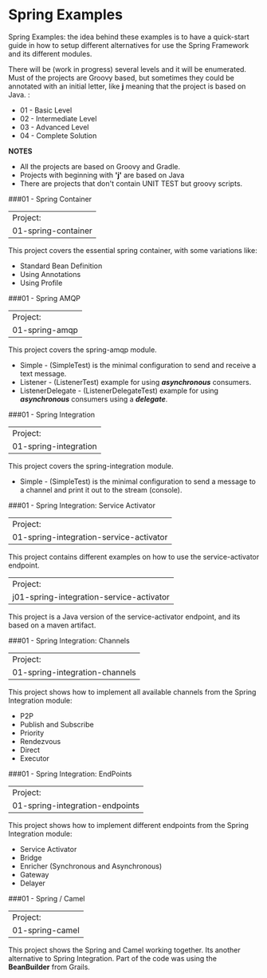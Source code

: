 Spring Examples
===============

Spring Examples: the idea behind these examples is to have a quick-start guide in how to setup different alternatives for use the Spring Framework and its different modules.

There will be (work in progress) several levels and it will be enumerated. Must of the projects are Groovy based, but sometimes they could be annotated with an initial letter, like **j** meaning that the project is based on Java. :

 * 01 - Basic Level
 * 02 - Intermediate Level
 * 03 - Advanced Level
 * 04 - Complete Solution

**NOTES**

 * All the projects are based on Groovy and Gradle.
 * Projects with beginning with **'j'** are based on Java 
 * There are projects that don't contain UNIT TEST but groovy scripts.

###01 - Spring Container
<table>
<tr><td>Project:</td></tr>
<tr><td>01-spring-container</td></tr>
</table>

This project covers the essential spring container, with some variations like:

 * Standard Bean Definition
 * Using Annotations
 * Using Profile
 
###01 - Spring AMQP 
<table>
<tr><td>Project:</td></tr>
<tr><td>01-spring-amqp</td></tr>
</table>

This project covers the spring-amqp module.

 * Simple - (SimpleTest) is the minimal configuration to send and receive a text message.
 * Listener - (ListenerTest) example for using ***asynchronous*** consumers.
 * ListenerDelegate - (ListenerDelegateTest) example for using ***asynchronous*** consumers using a ***delegate***. 
 
###01 - Spring Integration
<table>
<tr><td>Project:</td></tr>
<tr><td>01-spring-integration</td></tr>
</table>
 
This project covers the spring-integration module.
 
 * Simple - (SimpleTest) is the minimal configuration to send a message to a channel and print it out to the stream (console).
 
###01 - Spring Integration: Service Activator
<table>
<tr><td>Project:</td></tr>
<tr><td>01-spring-integration-service-activator</td></tr>
</table>

This project contains different examples on how to use the service-activator endpoint.

<table>
<tr><td>Project:</td></tr>
<tr><td>j01-spring-integration-service-activator</td></tr>
</table>

This project is a Java version of the service-activator endpoint, and its based on a maven artifact.

###01 - Spring Integration: Channels
<table>
<tr><td>Project:</td></tr>
<tr><td>01-spring-integration-channels</td></tr>
</table>

This project shows how to implement all available channels from the Spring Integration module:

 * P2P
 * Publish and Subscribe
 * Priority
 * Rendezvous
 * Direct
 * Executor

###01 - Spring Integration: EndPoints
<table>
<tr><td>Project:</td></tr>
<tr><td>01-spring-integration-endpoints</td></tr>
</table>

This project shows how to implement different endpoints from the Spring Integration module:

 * Service Activator
 * Bridge
 * Enricher (Synchronous and Asynchronous)
 * Gateway
 * Delayer

###01 - Spring / Camel
<table>
<tr><td>Project:</td></tr>
<tr><td>01-spring-camel</td></tr>
</table>

This project shows the Spring and Camel working together. Its another alternative to Spring Integration. Part of the code was using the **BeanBuilder** from Grails.

 
 